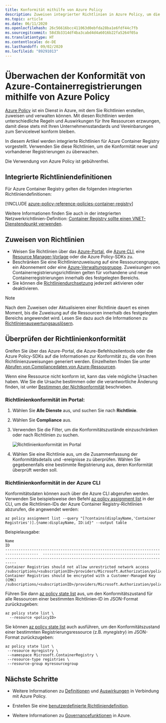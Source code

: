 ```yaml
---
title: Konformität mithilfe von Azure Policy
description: Zuweisen integrierter Richtlinien in Azure Policy, um die Konformität Ihrer Azure-Containerregistrierungen zu überwachen
ms.topic: article
ms.date: 06/11/2020
ms.openlocfilehash: 26c56616bcc411063d0ebfda28ba1e6fdf44c7fb
ms.sourcegitcommit: 58d3b3314df4ba3cabd4d4a6016b22fa5264f05a
ms.translationtype: HT
ms.contentlocale: de-DE
ms.lasthandoff: 09/02/2020
ms.locfileid: "89291013"
---
```

# <a name="audit-compliance-of-azure-container-registries-using-azure-policy"></a>Überwachen der Konformität von Azure-Containerregistrierungen mithilfe von Azure Policy

[Azure Policy](../governance/policy/overview.md) ist ein Dienst in Azure, mit dem Sie Richtlinien erstellen, zuweisen und verwalten können. Mit diesen Richtlinien werden unterschiedliche Regeln und Auswirkungen für Ihre Ressourcen erzwungen, damit diese stets mit Ihren Unternehmensstandards und Vereinbarungen zum Servicelevel konform bleiben.

In diesem Artikel werden integrierte Richtlinien für Azure Container Registry vorgestellt. Verwenden Sie diese Richtlinien, um die Konformität neuer und vorhandener Registrierungen zu überwachen.

Die Verwendung von Azure Policy ist gebührenfrei.

## <a name="built-in-policy-definitions"></a>Integrierte Richtliniendefinitionen

Für Azure Container Registry gelten die folgenden integrierten Richtliniendefinitionen:

[!INCLUDE [azure-policy-reference-policies-container-registry](../../includes/policy/reference/bycat/policies-container-registry.md)]

Weitere Informationen finden Sie auch in der integrierten Netzwerkrichtlinien-Definition: [Container Registry sollte einen VNET-Dienstendpunkt verwenden](https://portal.azure.com/#blade/Microsoft_Azure_Policy/PolicyDetailBlade/definitionId/%2Fproviders%2FMicrosoft.Authorization%2FpolicyDefinitions%2Fc4857be7-912a-4c75-87e6-e30292bcdf78).

## <a name="assign-policies"></a>Zuweisen von Richtlinien

* Weisen Sie Richtlinien über das [Azure-Portal](../governance/policy/assign-policy-portal.md), die [Azure CLI](../governance/policy/assign-policy-azurecli.md), eine [Resource Manager-Vorlage](../governance/policy/assign-policy-template.md) oder die Azure Policy-SDKs zu.
* Beschränken Sie eine Richtlinienzuweisung auf eine Ressourcengruppe, ein Abonnement oder eine [Azure-Verwaltungsgruppe](../governance/management-groups/overview.md). Zuweisungen von Containerregistrierungsrichtlinien gelten für vorhandene und neue Containerregistrierungen innerhalb des festgelegten Bereichs.
* Sie können die [Richtliniendurchsetzung](../governance/policy/concepts/assignment-structure.md#enforcement-mode) jederzeit aktivieren oder deaktivieren.

> [!NOTE]
> Nach dem Zuweisen oder Aktualisieren einer Richtlinie dauert es einen Moment, bis die Zuweisung auf die Ressourcen innerhalb des festgelegten Bereichs angewendet wird. Lesen Sie dazu auch die Informationen zu [Richtlinienauswertungsauslösern](../governance/policy/how-to/get-compliance-data.md#evaluation-triggers).

## <a name="review-policy-compliance"></a>Überprüfen der Richtlinienkonformität

Greifen Sie über das Azure-Portal, die Azure-Befehlszeilentools oder die Azure Policy-SDKs auf die Informationen zur Konformität zu, die von Ihren Richtlinienzuweisungen generiert werden. Einzelheiten finden Sie unter [Abrufen von Compliancedaten von Azure-Ressourcen](../governance/policy/how-to/get-compliance-data.md).

Wenn eine Ressource nicht konform ist, kann das viele mögliche Ursachen haben. Wie Sie die Ursache bestimmen oder die verantwortliche Änderung finden, ist unter [Bestimmen der Nichtkonformität](../governance/policy/how-to/determine-non-compliance.md) beschrieben.

### <a name="policy-compliance-in-the-portal"></a>Richtlinienkonformität im Portal:

1. Wählen Sie **Alle Dienste** aus, und suchen Sie nach **Richtlinie**.
1. Wählen Sie **Compliance** aus.
1. Verwenden Sie die Filter, um die Konformitätszustände einzuschränken oder nach Richtlinien zu suchen.

    ![Richtlinienkonformität im Portal](./media/container-registry-azure-policy/azure-policy-compliance.png)
    
1. Wählen Sie eine Richtlinie aus, um die Zusammenfassung der Konformitätsdetails und -ereignisse zu überprüfen. Wählen Sie gegebenenfalls eine bestimmte Registrierung aus, deren Konformität überprüft werden soll.

### <a name="policy-compliance-in-the-azure-cli"></a>Richtlinienkonformität in der Azure CLI

Konformitätsdaten können auch über die Azure CLI abgerufen werden. Verwenden Sie beispielsweise den Befehl [az policy assignment list](/cli/azure/policy/assignment#az-policy-assignment-list) in der CLI, um die Richtlinien-IDs der Azure Container Registry-Richtlinien abzurufen, die angewendet werden:

```azurecli
az policy assignment list --query "[?contains(displayName,'Container Registries')].{name:displayName, ID:id}" --output table
```

Beispielausgabe:

```
Name                                                                                   ID
-------------------------------------------------------------------------------------  --------------------------------------------------------------------------------------------------------------------------------
Container Registries should not allow unrestricted network access           /subscriptions/<subscriptionID>/providers/Microsoft.Authorization/policyAssignments/b4faf132dc344b84ba68a441
Container Registries should be encrypted with a Customer-Managed Key (CMK)  /subscriptions/<subscriptionID>/providers/Microsoft.Authorization/policyAssignments/cce1ed4f38a147ad994ab60a
```

Führen Sie dann [az policy state list](/cli/azure/policy/state#az-policy-state-list) aus, um den Konformitätszustand für alle Ressourcen einer bestimmten Richtlinien-ID im JSON-Format zurückzugeben:

```azurecli
az policy state list \
  --resource <policyID>
```

Sie können [az policy state list](/cli/azure/policy/state#az-policy-state-list) auch ausführen, um den Konformitätszustand einer bestimmten Registrierungsressource (z.B. *myregistry*) im JSON-Format zurückzugeben:

```azurecli
az policy state list \
 --resource myregistry \
 --namespace Microsoft.ContainerRegistry \
 --resource-type registries \
 --resource-group myresourcegroup
```

## <a name="next-steps"></a>Nächste Schritte

* Weitere Informationen zu [Definitionen](../governance/policy/concepts/definition-structure.md) und [Auswirkungen](../governance/policy/concepts/effects.md) in Verbindung mit Azure Policy.

* Erstellen Sie eine [benutzerdefinierte Richtliniendefinition](../governance/policy/tutorials/create-custom-policy-definition.md).

* Weitere Informationen zu [Governancefunktionen](../governance/index.yml) in Azure.
